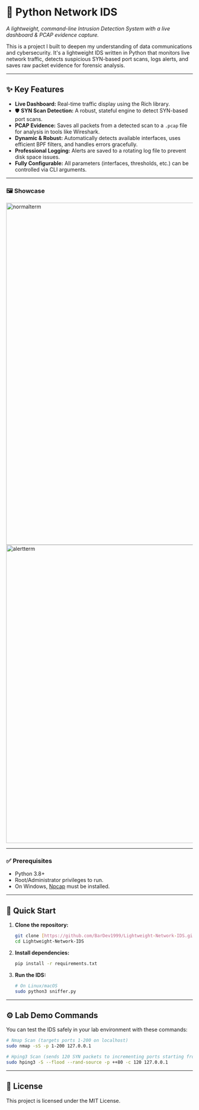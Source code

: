 # 🐍 Python Network IDS
*A lightweight, command-line Intrusion Detection System with a live dashboard & PCAP evidence capture.*

This is a project I built to deepen my understanding of data communications and cybersecurity. It's a lightweight IDS written in Python that monitors live network traffic, detects suspicious SYN-based port scans, logs alerts, and saves raw packet evidence for forensic analysis.

---
## ✨ Key Features
* **Live Dashboard:** Real-time traffic display using the Rich library.
* 🛡️ **SYN Scan Detection:** A robust, stateful engine to detect SYN-based port scans.
* **PCAP Evidence:** Saves all packets from a detected scan to a `.pcap` file for analysis in tools like Wireshark.
* **Dynamic & Robust:** Automatically detects available interfaces, uses efficient BPF filters, and handles errors gracefully.
* **Professional Logging:** Alerts are saved to a rotating log file to prevent disk space issues.
* **Fully Configurable:** All parameters (interfaces, thresholds, etc.) can be controlled via CLI arguments.

---

### 🖼️ Showcase
<img width="1902" height="922" alt="normalterm" src="https://github.com/user-attachments/assets/3b942c29-8003-4ccf-bdca-dc30c8913276" />
<img width="1407" height="804" alt="alertterm" src="https://github.com/user-attachments/assets/7eed5f88-d8f2-49d0-8928-b2b7fe3b773d" />




---

### ✅ Prerequisites
* Python 3.8+
* Root/Administrator privileges to run.
* On Windows, [Npcap](https://npcap.com/) must be installed.

---

## 🚀 Quick Start

1.  **Clone the repository:**
    ```bash
    git clone [https://github.com/BarDev1999/Lightweight-Network-IDS.git](https://github.com/BarDev1999/Lightweight-Network-IDS.git)
    cd Lightweight-Network-IDS
    ```

2.  **Install dependencies:**
    ```bash
    pip install -r requirements.txt
    ```

3.  **Run the IDS:**
    ```bash
    # On Linux/macOS
    sudo python3 sniffer.py
    ```

---

## ⚙️ Lab Demo Commands
You can test the IDS safely in your lab environment with these commands:

```bash
# Nmap Scan (targets ports 1-200 on localhost)
sudo nmap -sS -p 1-200 127.0.0.1

# Hping3 Scan (sends 120 SYN packets to incrementing ports starting from 80)
sudo hping3 -S --flood --rand-source -p ++80 -c 120 127.0.0.1
```

---

## 📜 License
This project is licensed under the MIT License.
